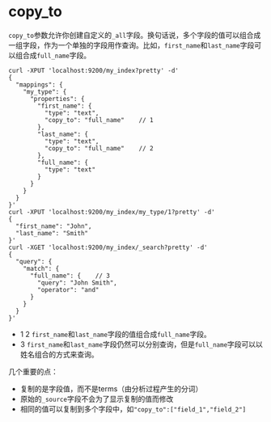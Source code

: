 # copy_to

`copy_to`参数允许你创建自定义的`_all`字段。换句话说，多个字段的值可以组合成一组字段，作为一个单独的字段用作查询。比如，`first_name`和`last_name`字段可以组合成`full_name`字段。

```
curl -XPUT 'localhost:9200/my_index?pretty' -d'
{
  "mappings": {
    "my_type": {
      "properties": {
        "first_name": {
          "type": "text",
          "copy_to": "full_name"    // 1
        },
        "last_name": {
          "type": "text",
          "copy_to": "full_name"    // 2
        },
        "full_name": {
          "type": "text"
        }
      }
    }
  }
}'
curl -XPUT 'localhost:9200/my_index/my_type/1?pretty' -d'
{
  "first_name": "John",
  "last_name": "Smith"
}'
curl -XGET 'localhost:9200/my_index/_search?pretty' -d'
{
  "query": {
    "match": {
      "full_name": {    // 3
        "query": "John Smith",
        "operator": "and"
      }
    }
  }
}'
```

- 1 2 `first_name`和`last_name`字段的值组合成`full_name`字段。
- 3 `first_name`和`last_name`字段仍然可以分别查询，但是`full_name`字段可以以姓名组合的方式来查询。

几个重要的点：

- 复制的是字段值，而不是terms（由分析过程产生的分词）
- 原始的`_source`字段不会为了显示复制的值而修改
- 相同的值可以复制到多个字段中，如`"copy_to":["field_1","field_2"]`

